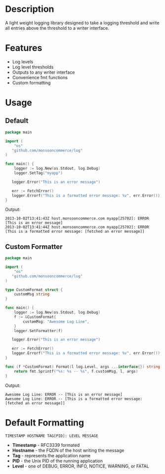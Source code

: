 # Description
A light weight logging library designed to take a logging threshold and write all entries above the threshold to a writer interface.

# Features
* Log levels
* Log level thresholds
* Outputs to any writer interface
* Convenience fmt functions
* Custom formatting

# Usage
## Default
```Go
package main

import (
	"os"
   "github.com/monsooncommerce/log"
)

func main() {
	logger := log.New(os.Stdout, log.Debug)
	logger.SetTag("myapp")

   logger.Error("This is an error message")

   err := FetchError()
   logger.Errorf("This is a formatted error message: %v", err.Error())
}
```

Output:

```
2013-10-02T13:41:43Z host.monsooncommerce.com myapp[25702]: ERROR [This is an error message]
2013-10-02T13:41:44Z host.monsooncommerce.com myapp[25702]: ERROR [This is a formatted error message: [fetched an error message]]
```

## Custom Formatter
```Go
package main

import (
	"os"
   "github.com/monsooncommerce/log"
)

type CustomFormat struct {
	customMsg string
}

func main() {
	logger := log.New(os.Stdout, log.Debug)
	f := &CustomFormat{
		customMsg: "Awesome Log Line",
	}
	logger.SetFormatter(f)

   logger.Error("This is an error message")

   err := FetchError()
   logger.Errorf("This is a formatted error message: %v", err.Error())
}

func (f *CustomFormat) Format(l log.Level, args ...interface{}) string {
	return fmt.Sprintf("%s: %s -- %s", f.customMsg, l, args)
}

```

Output:

```
Awesome Log Line: ERROR -- [This is an error message]
Awesome Log Line: ERROR -- [This is a formatted error message: [fetched an error message]]
```


# Default Formatting
```
TIMESTAMP HOSTNAME TAG[PID]: LEVEL MESSAGE
```
* **Timestamp** - RFC3339 formated
* **Hostname** - the FQDN of the host writing the message
* **Tag** - represents the application name
* **PID** - the Unix PID of the running application
* **Level** - one of DEBUG, ERROR, INFO, NOTICE, WARNING, or FATAL
